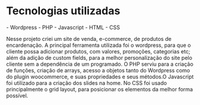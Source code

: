 <h1>Tecnologias utilizadas</h1>
  - Wordpress
  - PHP
  - Javascript
  - HTML
  - CSS
 
 Nesse projeto criei um site de venda, e-commerce, de produtos de encardenação. A principal ferramenta utilizada foi o wordpress, para que o cliente possa adicionar produtos, com valores, promoções, categorias etc; além da adição de custom fields, para a melhor personalização do site pelo cliente sem a dependência de um programado. O PHP serviu para a criação de funções, criação de arrays, acesso a objetos tanto do Wordpress como do plugin woocommerce, e suas propriedades e seus métodos.O Javascript foi utilizado para a criação dos slides na home. No CSS foi usado principalmente o grid layout, para posicionar os elementos da melhor forma possível.
